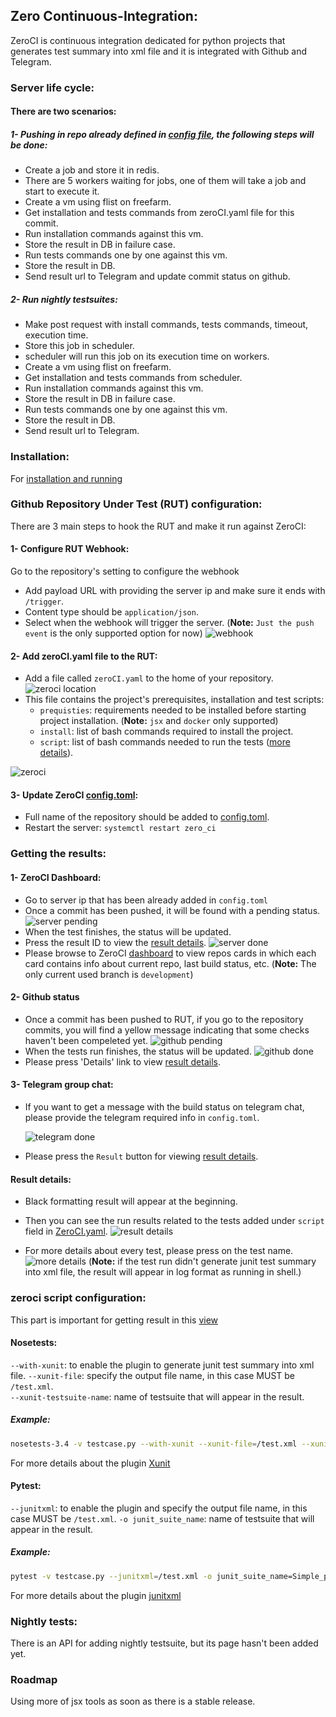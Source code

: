 ## Zero Continuous-Integration:

ZeroCI is continuous integration dedicated for python projects that generates test summary into xml file and it is integrated with Github and Telegram.

### Server life cycle:

#### There are two scenarios:

##### 1- Pushing in repo already defined in [config file](config.toml), the following steps will be done:

- Create a job and store it in redis.
- There are 5 workers waiting for jobs, one of them will take a job and start to execute it.
- Create a vm using flist on freefarm.
- Get installation and tests commands from zeroCI.yaml file for this commit.
- Run installation commands against this vm.
- Store the result in DB in failure case.
- Run tests commands one by one against this vm.
- Store the result in DB.
- Send result url to Telegram and update commit status on github.

##### 2- Run nightly testsuites:

- Make post request with install commands, tests commands, timeout, execution time.
- Store this job in scheduler.
- scheduler will run this job on its execution time on workers.
- Create a vm using flist on freefarm.
- Get installation and tests commands from scheduler.
- Run installation commands against this vm.
- Store the result in DB in failure case.
- Run tests commands one by one against this vm.
- Store the result in DB.
- Send result url to Telegram.

### Installation:

For [installation and running](/install/README.md)

### Github Repository Under Test (RUT) configuration:

There are 3 main steps to hook the RUT and make it run against ZeroCI:

#### 1- Configure RUT Webhook:

Go to the repository's setting to configure the webhook
- Add payload URL with providing the server ip and make sure it ends with `/trigger`.
- Content type should be `application/json`.
- Select when the webhook will trigger the server. (**Note:** `Just the push event` is the only supported option for now)
![webhook](pictures/webhook.png)

#### 2- Add zeroCI.yaml file to the RUT:

- Add a file called `zeroCI.yaml` to the home of your repository.
  ![zeroci location](/pictures/repo_home.png)
- This file contains the project's prerequisites, installation and test scripts:
    - `prequisties`: requirements needed to be installed before starting project installation.
      (**Note:** `jsx` and `docker` only supported)
    - `install`: list of bash commands required to install the project.
    - `script`: list of bash commands needed to run the tests ([more details](#zeroci-script-configuration)).

![zeroci](/pictures/zeroci.png)

#### 3- Update ZeroCI [config.toml](config.toml):

- Full name of the repository should be added to [config.toml](config.toml).
- Restart the server: `systemctl restart zero_ci`

### Getting the results:

#### 1- ZeroCI Dashboard:

- Go to server ip that has been already added in `config.toml`
- Once a commit has been pushed, it will be found with a pending status.
  ![server pending](/pictures/server_pending.png)
- When the test finishes, the status will be updated.
- Press the result ID to view the [result details](#result-details).
  ![server done](/pictures/server_done.png)
- Please browse to ZeroCI [dashboard](/pictures/dashboard.png) to view repos cards in which each card contains  info about current
  repo, last build status, etc.
(**Note:** The only current used branch is `development`)



#### 2- Github status

- Once a commit has been pushed to RUT, if you go to the repository commits, you will find a yellow message indicating 
  that some checks haven't been compeleted yet.
  ![github pending](/pictures/github_pending.png)
- When the tests run finishes, the status will be updated.
  ![github done](/pictures/github_done.png)
- Please press 'Details' link to view [result details](#result-details).


#### 3- Telegram group chat:

- If you want to get a message with the build status on telegram chat, please provide the telegram required info in  `config.toml`.

  ![telegram done](/pictures/telegram_done.png)
- Please press the `Result` button for viewing [result details](#result-details).

#### Result details:

- Black formatting result will appear at the beginning.
- Then you can see the run results related to the tests added under `script` field in [ZeroCI.yaml](#2--zerociyaml).
  ![result details](/pictures/result_details.png)

- For more details about every test, please press on the test name.
  ![more details](/pictures/more_details.png)
  (**Note:** if the test run didn't generate junit test summary into xml file, the result will appear in log format as running in shell.)

### zeroci script configuration:

This part is important for getting result in this [view](#result-details)

#### Nosetests:

`--with-xunit`: to enable the plugin to generate junit test summary into xml file.
`--xunit-file`: specify the output file name, in this case MUST be `/test.xml`.  
`--xunit-testsuite-name`: name of testsuite that will appear in the result.

##### Example:
```bash
nosetests-3.4 -v testcase.py --with-xunit --xunit-file=/test.xml --xunit-testsuite-name=Simple_nosetest
```
For more details about the plugin [Xunit](https://nose.readthedocs.io/en/latest/plugins/xunit.html)

#### Pytest:

`--junitxml`: to enable the plugin and specify the output file name, in this case MUST be `/test.xml`.
`-o junit_suite_name`: name of testsuite that will appear in the result.

##### Example:
```bash
pytest -v testcase.py --junitxml=/test.xml -o junit_suite_name=Simple_pytest
```
For more details about the plugin [junitxml](https://docs.pytest.org/en/latest/usage.html#creating-junitxml-format-files)

### Nightly tests:

There is an API for adding nightly testsuite, but its page hasn't been added yet.


### Roadmap
Using more of jsx tools as soon as there is a stable release.